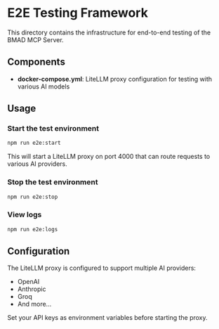 # E2E Testing Framework

This directory contains the infrastructure for end-to-end testing of the BMAD MCP Server.

## Components

- **docker-compose.yml**: LiteLLM proxy configuration for testing with various AI models

## Usage

### Start the test environment

```bash
npm run e2e:start
```

This will start a LiteLLM proxy on port 4000 that can route requests to various AI providers.

### Stop the test environment

```bash
npm run e2e:stop
```

### View logs

```bash
npm run e2e:logs
```

## Configuration

The LiteLLM proxy is configured to support multiple AI providers:

- OpenAI
- Anthropic
- Groq
- And more...

Set your API keys as environment variables before starting the proxy.
